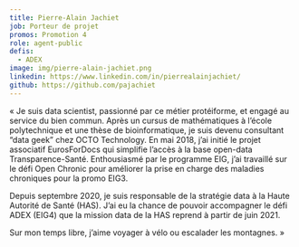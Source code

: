 ```yaml
---
title: Pierre-Alain Jachiet
job: Porteur de projet
promos: Promotion 4
role: agent-public
defis:
  - ADEX
image: img/pierre-alain-jachiet.png
linkedin: https://www.linkedin.com/in/pierrealainjachiet/
github: https://github.com/pajachiet
---
```

« Je suis data scientist, passionné par ce métier protéiforme, et engagé au service du bien commun. Après un cursus de mathématiques à l’école polytechnique et une thèse de bioinformatique, je suis devenu consultant “data geek” chez OCTO Technology. En mai 2018, j’ai initié le projet associatif EurosForDocs qui simplifie l’accès à la base open-data Transparence-Santé. Enthousiasmé par le programme EIG, j’ai travaillé sur le défi Open Chronic pour améliorer la prise en charge des maladies chroniques pour la promo EIG3.

Depuis septembre 2020, je suis responsable de la stratégie data à la Haute Autorité de Santé (HAS). J’ai eu la chance de pouvoir accompagner le défi ADEX (EIG4) que la mission data de la HAS reprend à partir de juin 2021.

Sur mon temps libre, j’aime voyager à vélo ou escalader les montagnes. »
